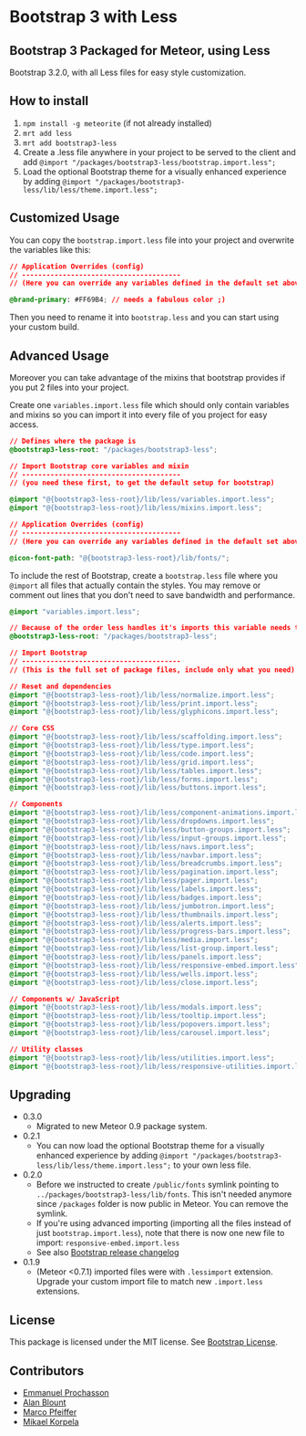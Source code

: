 # Bootstrap 3 with Less
## Bootstrap 3 Packaged for Meteor, using Less

Bootstrap 3.2.0, with all Less files for easy style customization.

## How to install

1. `npm install -g meteorite` (if not already installed)
2. `mrt add less`
3. `mrt add bootstrap3-less`
4. Create a .less file anywhere in your project to be served to the client and add `@import "/packages/bootstrap3-less/bootstrap.import.less";`
5. Load the optional Bootstrap theme for a visually enhanced experience by adding `@import "/packages/bootstrap3-less/lib/less/theme.import.less";`

## Customized Usage

You can copy the `bootstrap.import.less` file into your project and overwrite the variables like this:
```css
// Application Overrides (config)
// ---------------------------------------
// (Here you can override any variables defined in the default set above)

@brand-primary: #FF69B4; // needs a fabulous color ;)
```
Then you need to rename it into `bootstrap.less` and you can start using your custom build.

## Advanced Usage

Moreover you can take advantage of the mixins that bootstrap provides if you put 2 files into your project.

Create one `variables.import.less` file which should only contain variables and mixins so you can import it into every file of you project for easy access.
```css
// Defines where the package is
@bootstrap3-less-root: "/packages/bootstrap3-less";

// Import Bootstrap core variables and mixin
// ---------------------------------------
// (you need these first, to get the default setup for bootstrap)

@import "@{bootstrap3-less-root}/lib/less/variables.import.less";
@import "@{bootstrap3-less-root}/lib/less/mixins.import.less";

// Application Overrides (config)
// ---------------------------------------
// (Here you can override any variables defined in the default set above)

@icon-font-path: "@{bootstrap3-less-root}/lib/fonts/";

```

To include the rest of Bootstrap, create a `bootstrap.less` file where you `@import` all files that actually contain the styles. You may remove or comment out lines that you don't need to save bandwidth and performance.
```css
@import "variables.import.less";

// Because of the order less handles it's imports this variable needs to be redefined
@bootstrap3-less-root: "/packages/bootstrap3-less";

// Import Bootstrap
// ---------------------------------------
// (This is the full set of package files, include only what you need)

// Reset and dependencies
@import "@{bootstrap3-less-root}/lib/less/normalize.import.less";
@import "@{bootstrap3-less-root}/lib/less/print.import.less";
@import "@{bootstrap3-less-root}/lib/less/glyphicons.import.less";

// Core CSS
@import "@{bootstrap3-less-root}/lib/less/scaffolding.import.less";
@import "@{bootstrap3-less-root}/lib/less/type.import.less";
@import "@{bootstrap3-less-root}/lib/less/code.import.less";
@import "@{bootstrap3-less-root}/lib/less/grid.import.less";
@import "@{bootstrap3-less-root}/lib/less/tables.import.less";
@import "@{bootstrap3-less-root}/lib/less/forms.import.less";
@import "@{bootstrap3-less-root}/lib/less/buttons.import.less";

// Components
@import "@{bootstrap3-less-root}/lib/less/component-animations.import.less";
@import "@{bootstrap3-less-root}/lib/less/dropdowns.import.less";
@import "@{bootstrap3-less-root}/lib/less/button-groups.import.less";
@import "@{bootstrap3-less-root}/lib/less/input-groups.import.less";
@import "@{bootstrap3-less-root}/lib/less/navs.import.less";
@import "@{bootstrap3-less-root}/lib/less/navbar.import.less";
@import "@{bootstrap3-less-root}/lib/less/breadcrumbs.import.less";
@import "@{bootstrap3-less-root}/lib/less/pagination.import.less";
@import "@{bootstrap3-less-root}/lib/less/pager.import.less";
@import "@{bootstrap3-less-root}/lib/less/labels.import.less";
@import "@{bootstrap3-less-root}/lib/less/badges.import.less";
@import "@{bootstrap3-less-root}/lib/less/jumbotron.import.less";
@import "@{bootstrap3-less-root}/lib/less/thumbnails.import.less";
@import "@{bootstrap3-less-root}/lib/less/alerts.import.less";
@import "@{bootstrap3-less-root}/lib/less/progress-bars.import.less";
@import "@{bootstrap3-less-root}/lib/less/media.import.less";
@import "@{bootstrap3-less-root}/lib/less/list-group.import.less";
@import "@{bootstrap3-less-root}/lib/less/panels.import.less";
@import "@{bootstrap3-less-root}/lib/less/responsive-embed.import.less";
@import "@{bootstrap3-less-root}/lib/less/wells.import.less";
@import "@{bootstrap3-less-root}/lib/less/close.import.less";

// Components w/ JavaScript
@import "@{bootstrap3-less-root}/lib/less/modals.import.less";
@import "@{bootstrap3-less-root}/lib/less/tooltip.import.less";
@import "@{bootstrap3-less-root}/lib/less/popovers.import.less";
@import "@{bootstrap3-less-root}/lib/less/carousel.import.less";

// Utility classes
@import "@{bootstrap3-less-root}/lib/less/utilities.import.less";
@import "@{bootstrap3-less-root}/lib/less/responsive-utilities.import.less";

```

## Upgrading

* 0.3.0
    * Migrated to new Meteor 0.9 package system.
* 0.2.1
    * You can now load the optional Bootstrap theme for a visually enhanced experience by adding `@import "/packages/bootstrap3-less/lib/less/theme.import.less";` to your own less file.
* 0.2.0
    * Before we instructed to create `/public/fonts` symlink pointing to `../packages/bootstrap3-less/lib/fonts`. This isn't needed anymore since `/packages` folder is now public in Meteor. You can remove the symlink.
    * If you're using advanced importing (importing all the files instead of just `bootstrap.import.less`), note that there is now one new file to import: `responsive-embed.import.less`
    * See also [Bootstrap release changelog](https://github.com/twbs/bootstrap/releases/tag/v3.2.0)
* 0.1.9
    * (Meteor <0.7.1) imported files were with `.lessimport` extension. Upgrade your custom import file to match new `.import.less` extensions.

## License

This package is licensed under the MIT license. See [Bootstrap License](https://github.com/twbs/bootstrap).

## Contributors

- [Emmanuel Prochasson](https://github.com/eprochasson/)
- [Alan Blount](https://github.com/zeroasterisk/)
- [Marco Pfeiffer](https://github.com/Nemo64)
- [Mikael Korpela](https://github.com/simison)
